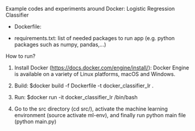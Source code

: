 Example codes and experiments around Docker: Logistic Regression Classifier

- Dockerfile:



- requirements.txt:
list of needed packages to run app (e.g. python packages such as numpy, pandas,...)



How to run?
1) Install Docker (https://docs.docker.com/engine/install/): Docker Engine is available on a variety of Linux platforms, macOS and Windows.


2) Build: $docker build -f Dockerfile -t docker_classifier_lr .


3) Run: $docker run -it docker_classifier_lr /bin/bash


4) Go to the src directory (cd src/), activate the machine learning environment (source activate ml-env), and finally run python main file (python main.py)

 
